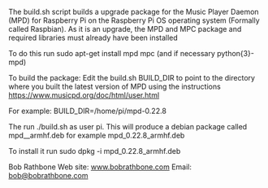 
The build.sh script builds a upgrade package for the Music Player Daemon (MPD) for Raspberry Pi on the Raspberry Pi OS operating system (Formally called Raspbian).
As it is an upgrade, the MPD and MPC package and required libraries must already have been installed

To do this run
sudo apt-get install mpd mpc (and if necessary python{3}-mpd)

To build the package:
Edit the build.sh BUILD_DIR to point to the directory where you built the
latest version of MPD using the instructions https://www.musicpd.org/doc/html/user.html

For example:
BUILD_DIR=/home/pi/mpd-0.22.8

The run ./build.sh as user pi.
This will produce a debian package called mpd_<version>_armhf.deb 
for example mpd_0.22.8_armhf.deb

To install it run
sudo dpkg -i mpd_0.22.8_armhf.deb

Bob Rathbone
Web site: www.bobrathbone.com
Email: bob@bobrathbone.com

